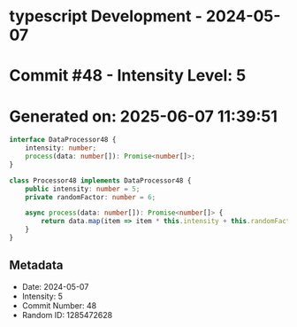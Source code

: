 ﻿# typescript Development - 2024-05-07
# Commit #48 - Intensity Level: 5
# Generated on: 2025-06-07 11:39:51
```typescript
interface DataProcessor48 {
    intensity: number;
    process(data: number[]): Promise<number[]>;
}

class Processor48 implements DataProcessor48 {
    public intensity: number = 5;
    private randomFactor: number = 6;

    async process(data: number[]): Promise<number[]> {
        return data.map(item => item * this.intensity + this.randomFactor);
    }
}
```
## Metadata
- Date: 2024-05-07
- Intensity: 5
- Commit Number: 48
- Random ID: 1285472628
